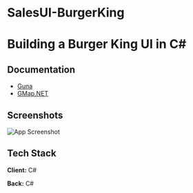 # SalesUI-BurgerKing
# Building a Burger King UI in C#


## Documentation

* [Guna](https://gunaui.com/)
* [GMap.NET](http://www.independent-software.com/gmap-net-beginners-tutorial-maps-markers-polygons-routes-updated-for-vs2015-and-gmap1-7.html)


## Screenshots

![App Screenshot](https://github.com/jkm243/SalesUI-BurgerKing/blob/master/SalesUI/Capture.gif)


## Tech Stack

**Client:** C#

**Back:** C#

